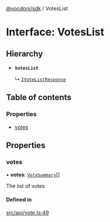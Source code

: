 [@vocdoni/sdk](/sdk) / VotesList

# Interface: VotesList

## Hierarchy

- **`VotesList`**

  ↳ [`IVoteListResponse`](IVoteListResponse)

## Table of contents

### Properties

- [votes](VotesList#votes)

## Properties

### votes

• **votes**: [`VoteSummary`](../sdk-reference#votesummary)[]

The list of votes

#### Defined in

[src/api/vote.ts:49](https://github.com/vocdoni/vocdoni-sdk/blob/179c92b4cecfec787d968dc02b519f64ee15c5d3/src/api/vote.ts#L49)
